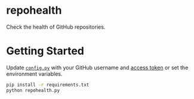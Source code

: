 # repohealth

Check the health of GitHub repositories.

# Getting Started

Update [`config.py`](config.py) with your GitHub username and [access token](https://github.com/settings/tokens) or set the environment variables.

```sh
pip install -r requirements.txt
python repohealth.py
```
